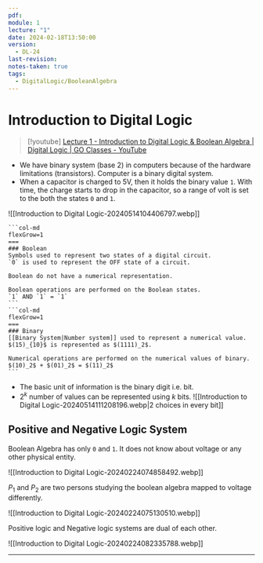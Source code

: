 ```yaml
---
pdf: 
module: 1
lecture: "1"
date: 2024-02-18T13:50:00
version:
  - DL-24
last-revision: 
notes-taken: true
tags:
  - DigitalLogic/BooleanAlgebra
---
```

# Introduction to Digital Logic
> [!youtube] 
> [Lecture 1 - Introduction to Digital Logic & Boolean Algebra | Digital Logic | GO Classes - YouTube](https://www.youtube.com/watch?v=1GKgdOAT1To)

- We have binary system (base 2) in computers because of the hardware limitations (transistors). Computer is a binary digital system.
- When a capacitor is charged to 5V, then it holds the binary value `1`. With time, the charge starts to drop in the capacitor, so a range of volt is set to the both the states `0` and `1`.

![[Introduction to Digital Logic-20240514104406797.webp]]

````col
```col-md
flexGrow=1
===
### Boolean
Symbols used to represent two states of a digital circuit.
`0` is used to represent the OFF state of a circuit.

Boolean do not have a numerical representation.

Boolean operations are performed on the Boolean states.
`1` AND `1` = `1`
```
```col-md
flexGrow=1
===
### Binary
[[Binary System|Number system]] used to represent a numerical value.
$(15)_{10}$ is represented as $(1111)_2$.

Numerical operations are performed on the numerical values of binary.
$(10)_2$ + $(01)_2$ = $(11)_2$
```
````

- The basic unit of information is the binary digit i.e. bit.
- $2^k$ number of values can be represented using $k$ bits. 
![[Introduction to Digital Logic-20240514111208196.webp|2 choices in every bit]]

## Positive and Negative Logic System

Boolean Algebra has only `0` and `1`. It does not know about voltage or any other physical entity.

![[Introduction to Digital Logic-20240224074858492.webp]]

$P_1$ and $P_2$ are two persons studying the boolean algebra mapped to voltage differently.

![[Introduction to Digital Logic-20240224075130510.webp]]

Positive logic and Negative logic systems are dual of each other.

![[Introduction to Digital Logic-20240224082335788.webp]]

---
